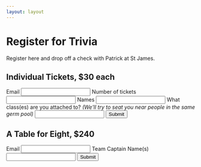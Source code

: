 ```yaml
---
layout: layout
---
```


# Register for Trivia

Register here and drop off a check with Patrick at St James.

## Individual Tickets, $30 each

<form name="individual-tickets" netlify method="post" action="/success">
  <label for="email">Email
    <input type="email" name="email" multiple>
  </label>
  <label for="number-tickets">Number of tickets
    <input type="number" min="1" step="1" name="number-tickets">
  </label>
  <label for="individual-names">Names
    <input type="text" name="individual-names">
  </label>
  <label for="classes">
    What class(es) are you attached to? <em>(We'll try to seat you near people in the same germ pool)</em>
    <input type="text" name="classes">
  </label>
  <input type="submit">
</form>

## A Table for Eight, $240

<form name="table-captain" netlify method="post" action="/success">
  <label for="email">Email
    <input type="email" name="email" multiple>
  </label>
  <label for="captain-names">Team Captain Name(s)
    <input type="text" name="captain-names">
  </label>
  <input type="submit">
</form>
